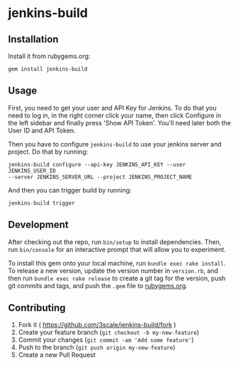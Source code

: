 # jenkins-build


## Installation

Install it from rubygems.org:

```shell
gem install jenkins-build
```

## Usage

First, you need to get your user and API Key for Jenkins. To do that you need to
log in, in the right corner click your name, then click Configure in the left
sidebar and finally press 'Show API Token'. You'll need later both the User ID
and API Token.

Then you have to configure `jenkins-build` to use your jenkins server and
project. Do that by running:

```shell
jenkins-build configure --api-key JENKINS_API_KEY --user JENKINS_USER_ID
--server JENKINS_SERVER_URL --project JENKINS_PROJECT_NAME
```

And then you can trigger build by running:

```shell
jenkins-build trigger
```

## Development

After checking out the repo, run `bin/setup` to install dependencies. Then, run
`bin/console` for an interactive prompt that will allow you to experiment.

To install this gem onto your local machine, run `bundle exec rake install`. To
release a new version, update the version number in `version.rb`, and then run
`bundle exec rake release` to create a git tag for the version, push git commits
and tags, and push the `.gem` file to [rubygems.org](https://rubygems.org).

## Contributing

1. Fork it ( https://github.com/3scale/jenkins-build/fork )
2. Create your feature branch (`git checkout -b my-new-feature`)
3. Commit your changes (`git commit -am 'Add some feature'`)
4. Push to the branch (`git push origin my-new-feature`)
5. Create a new Pull Request
